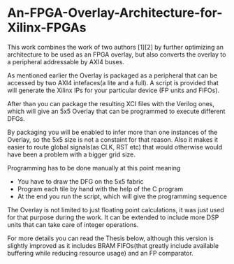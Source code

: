# An-FPGA-Overlay-Architecture-for-Xilinx-FPGAs

This work combines the work of two authors [1][2] by further optimizing an architecture to be used as an FPGA overlay,
but also converts the overlay to a peripheral addressable by AXI4 buses.

As mentioned earlier the Overlay is packaged as a peripheral that can be accessed by two AXI4 intefaces(a lite and a full). A
script is provided that will generate the Xilinx IPs for your particular device (FP units and FIFOs). 

After than you can package the resulting XCI files with the Verilog ones, which will give an 5x5 Overlay that can be programmed to
execute different DFGs.

By packaging you will be enabled to infer more than one instances of the Overlay, so the 5x5 size is not a constaint for that 
reason. Also it makes it easier to route global signals(as CLK, RST etc) that would otherwise would have been a problem with
a bigger grid size.

Programming has to be done manually at this point meaning
 - You have to draw the DFG on the 5x5 fabric
 - Program each tile by hand with the help of the C program
 - At the end you run the script, which will give the programming sequence

The Overlay is not limited to just floating point calculations, it was just used for that purpose during the work. It can be
extended to include more DSP units that can take care of integer operations.

For more details you can read the Thesis below, although this version is slightly improved as it includes BRAM FIFOs(that greatly
include available buffering while reducing resource usage) and an FP comparator. 
